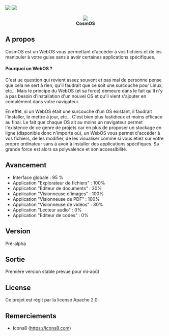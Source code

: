<a href="https://codeclimate.com/github/Ne0blast/cosmos"><img src="https://codeclimate.com/github/Ne0blast/cosmos/badges/gpa.svg" /></a>
<a href="https://codeclimate.com/github/Ne0blast/cosmos"><img src="https://codeclimate.com/github/Ne0blast/cosmos/badges/issue_count.svg" /></a>

<div align="center"><img src="http://img11.hostingpics.net/pics/152407logo.png" /></div>

<div align="center" font-size="32px"><b>CosmOS</b></div>

## A propos
CosmOS est un WebOS vous permettant d'accéder à vos fichiers et de les manipuler à votre guise sans à avoir certaines applications spécifiques.

#### Pourquoi un WebOS ?
C'est ue question qui revient assez souvent et pas mal de personne pense que cela ne sert à rien, qu'il faudrait que ce soit une surcouche pour Linux, etc... Mais le principe du WebOS (et sa force) demeure dans le fait qu'il n'y a pas besoin d'installation d'un nouvel OS et qu'il vient s'ajouter en complément dans votre navigateur.

En effet, si un WebOS était une surcouche d'un OS existant, il faudrait l'installer, le mettre à jour, etc... C'est bien plus fastidieux et moins efficace au final. Le fait que chaque OS ait au moins un navigateur permet l'existence de ce genre de projets car en plus de proposer un stockage en ligne (disponible donc n'importe où), un WebOS vous permet d'accéder à vos fichiers, de les modifier, de les visualiser comme si vous étiez sur votre propre ordinateur sans à avoir à installer des applications spécifiques. Sa grande force est alors sa polyvalence et son accessibilité.

## Avancement
- Interface globale : 95 %
- Application "Explorateur de fichiers" : 100%
- Application "Editeur de documents" : 30%
- Application "Visionneuse d'images" : 100%
- Application "Visionneuse de PDF" : 100%
- Application "Visionneuse de vidéos" : 30%
- Application "Lecteur audio" : 0%
- Application "Editeur de codes" : 0%

## Version
Pré-alpha

## Sortie
Première version stable prévue pour mi-août

## License
Ce projet est régit par la license Apache 2.0

## Remerciements
- Icons8 (https://icons8.com)
